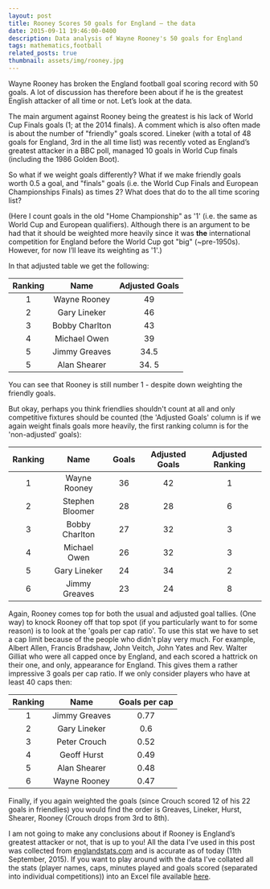 ```yaml
---
layout: post
title: Rooney Scores 50 goals for England – the data
date: 2015-09-11 19:46:00-0400
description: Data analysis of Wayne Rooney's 50 goals for England
tags: mathematics,football
related_posts: true
thumbnail: assets/img/rooney.jpg
---
```


Wayne Rooney has broken the England football goal scoring record with 50 goals. A lot of discussion has therefore been about if he is the greatest English attacker of all time or not. Let’s look at the data.

The main argument against Rooney being the greatest is his lack of World Cup Finals goals (1; at the 2014 finals). A comment which is also often made is about the number of "friendly" goals scored. Lineker (with a total of 48 goals for England, 3rd in the all time list) was recently voted as England’s greatest attacker in a BBC poll, managed 10 goals in World Cup finals (including the 1986 Golden Boot).

So what if we weight goals differently? What if we make friendly goals worth 0.5 a goal, and "finals" goals (i.e. the World Cup Finals and European Championships Finals) as times 2? What does that do to the all time scoring list?

(Here I count goals in the old "Home Championship" as '1' (i.e. the same as World Cup and European qualifiers). Although there is an argument to be had that it should be weighted more heavily since it was **the** international competition for England before the World Cup got "big" (~pre-1950s). However, for now I’ll leave its weighting as '1'.)

In that adjusted table we get the following:

| Ranking | Name           | Adjusted Goals |
| :-----: | :------------: | :------------: |
| 1       | Wayne Rooney   | 49             |
| 2       | Gary Lineker   | 46             |
| 3       | Bobby Charlton | 43             |
| 4       | Michael Owen   | 39             |
| 5       | Jimmy Greaves  | 34.5           |
| 5       | Alan Shearer   | 34. 5          |

You can see that Rooney is still number 1 - despite down weighting the friendly goals.

But okay, perhaps you think friendlies shouldn't count at all and only competitive fixtures should be counted (the 'Adjusted Goals' column is if we again weight finals goals more heavily, the first ranking column is for the 'non-adjusted' goals):

| Ranking | Name            | Goals | Adjusted Goals | Adjusted Ranking |
| :-----: | :-------------: | :---: | :------------: | :--------------: |
| 1       | Wayne Rooney    | 36    | 42             | 1                |
| 2       | Stephen Bloomer | 28    | 28             | 6                |
| 3       | Bobby Charlton  | 27    | 32             | 3                |
| 4       | Michael Owen    | 26    | 32             | 3                |
| 5       | Gary Lineker    | 24    | 34             | 2                |
| 6       | Jimmy Greaves   | 23    | 24             | 8                |

Again, Rooney comes top for both the usual and adjusted goal tallies. (One way) to knock Rooney off that top spot (if you particularly want to for some reason) is to look at the 'goals per cap ratio'. To use this stat we have to set a cap limit because of the people who didn't play very much. For example, Albert Allen, Francis Bradshaw, John Veitch, John Yates and Rev. Walter Gilliat who were all capped once by England, and each scored a hattrick on their one, and only, appearance for England. This gives them a rather impressive 3 goals per cap ratio. If we only consider players who have at least 40 caps then:

| Ranking | Name          | Goals per cap |
| :-----: | :-----------: | :-----------: |
| 1       | Jimmy Greaves | 0.77          |
| 2       | Gary Lineker  | 0.6           |
| 3       | Peter Crouch  | 0.52          |
| 4       | Geoff Hurst   | 0.49          |
| 5       | Alan Shearer  | 0.48          |
| 6       | Wayne Rooney  | 0.47          |

Finally, if you again weighted the goals (since Crouch scored 12 of his 22 goals in friendlies) you would find the order is Greaves, Lineker, Hurst, Shearer, Rooney (Crouch drops from 3rd to 8th).

I am not going to make any conclusions about if Rooney is England’s greatest attacker or not, that is up to you! All the data I’ve used in this post was collected from [englandstats.com](https://www.englandstats.com/) and is accurate as of today (11th September, 2015). If you want to play around with the data I’ve collated all the stats (player names, caps, minutes played and goals scored (separated into individual competitions)) into an Excel file available [here](assets/files/england_goal_data.xlsx).
